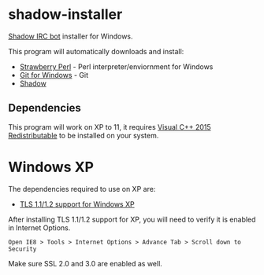 # shadow-installer
[Shadow IRC bot](https://github.com/ablakely/shadow) installer for Windows.

This program will automatically downloads and install:
* [Strawberry Perl](https://strawberryperl.com/) - Perl interpreter/enviornment for Windows
* [Git for Windows](https://git-scm.com/download/win) - Git
* [Shadow](https://github.com/ablakely/shadow)

## Dependencies
This program will work on XP to 11, it requires [Visual C++ 2015 Redistributable](https://www.microsoft.com/en-us/download/details.aspx?id=52685) to be installed on your system.

# Windows XP

The dependencies required to use on XP are:
* [TLS 1.1/1.2 support for Windows XP](https://github.com/FaultlineHC/TLSonXP)

After installing TLS 1.1/1.2 support for XP, you will need to verify it is enabled in Internet Options. 

    Open IE8 > Tools > Internet Options > Advance Tab > Scroll down to Security
    
Make sure SSL 2.0 and 3.0 are enabled as well.

